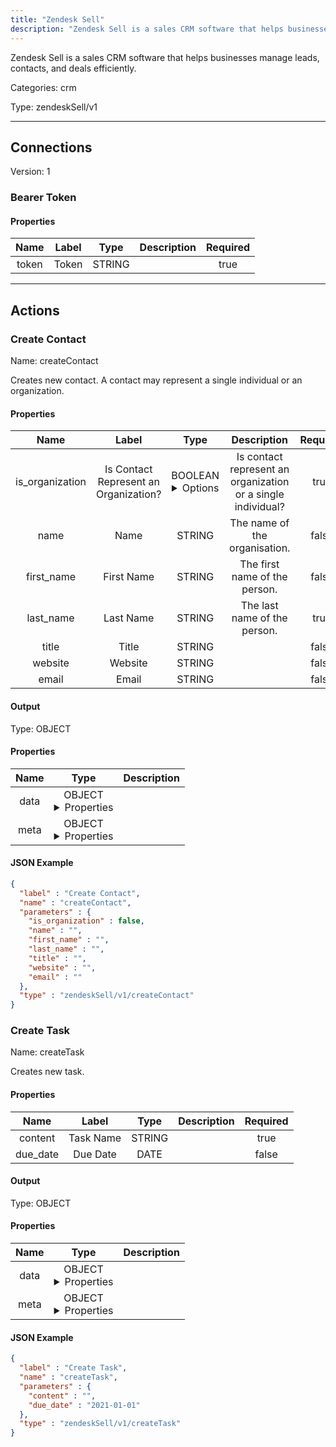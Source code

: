 ```yaml
---
title: "Zendesk Sell"
description: "Zendesk Sell is a sales CRM software that helps businesses manage leads, contacts, and deals efficiently."
---
```


Zendesk Sell is a sales CRM software that helps businesses manage leads, contacts, and deals efficiently.


Categories: crm


Type: zendeskSell/v1

<hr />



## Connections

Version: 1


### Bearer Token

#### Properties

|      Name       |      Label     |     Type     |     Description     | Required |
|:---------------:|:--------------:|:------------:|:-------------------:|:--------:|
| token | Token | STRING |  | true |





<hr />



## Actions


### Create Contact
Name: createContact

Creates new contact. A contact may represent a single individual or an organization.

#### Properties

|      Name       |      Label     |     Type     |     Description     | Required |
|:---------------:|:--------------:|:------------:|:-------------------:|:--------:|
| is_organization | Is Contact Represent an Organization? | BOOLEAN <details> <summary> Options </summary> true, false </details> | Is contact represent an organization or a single individual? | true |
| name | Name | STRING | The name of the organisation. | false |
| first_name | First Name | STRING | The first name of the person. | false |
| last_name | Last Name | STRING | The last name of the person. | true |
| title | Title | STRING |  | false |
| website | Website | STRING |  | false |
| email | Email | STRING |  | false |


#### Output



Type: OBJECT


#### Properties

|     Name     |     Type     |     Description     |
|:------------:|:------------:|:-------------------:|
| data | OBJECT <details> <summary> Properties </summary> {STRING\(id), BOOLEAN\(is_organization), STRING\(title), STRING\(website), STRING\(email)} </details> |  |
| meta | OBJECT <details> <summary> Properties </summary> {INTEGER\(version), STRING\(type)} </details> |  |




#### JSON Example
```json
{
  "label" : "Create Contact",
  "name" : "createContact",
  "parameters" : {
    "is_organization" : false,
    "name" : "",
    "first_name" : "",
    "last_name" : "",
    "title" : "",
    "website" : "",
    "email" : ""
  },
  "type" : "zendeskSell/v1/createContact"
}
```


### Create Task
Name: createTask

Creates new task.

#### Properties

|      Name       |      Label     |     Type     |     Description     | Required |
|:---------------:|:--------------:|:------------:|:-------------------:|:--------:|
| content | Task Name | STRING |  | true |
| due_date | Due Date | DATE |  | false |


#### Output



Type: OBJECT


#### Properties

|     Name     |     Type     |     Description     |
|:------------:|:------------:|:-------------------:|
| data | OBJECT <details> <summary> Properties </summary> {INTEGER\(id), STRING\(content), DATE\(due_date)} </details> |  |
| meta | OBJECT <details> <summary> Properties </summary> {STRING\(type)} </details> |  |




#### JSON Example
```json
{
  "label" : "Create Task",
  "name" : "createTask",
  "parameters" : {
    "content" : "",
    "due_date" : "2021-01-01"
  },
  "type" : "zendeskSell/v1/createTask"
}
```




